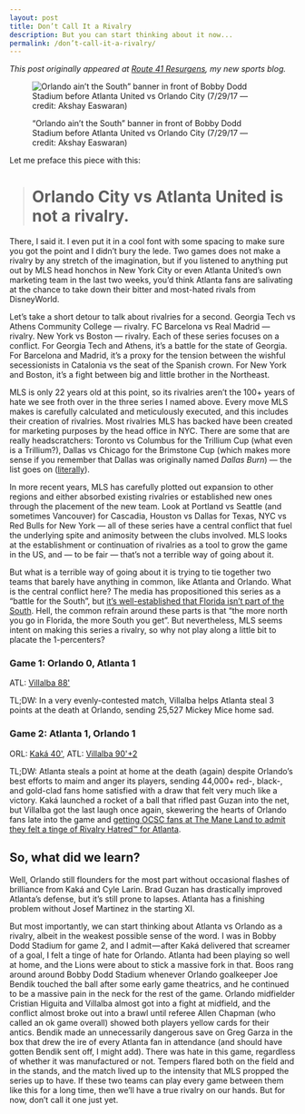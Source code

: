 ```yaml
---
layout: post
title: Don’t Call It a Rivalry
description: But you can start thinking about it now...
permalink: /don’t-call-it-a-rivalry/
---
```

*This post originally appeared at [Route 41 Resurgens](https://medium.com/route-41-resurgens/terminus-episode-1-655988d84ebb), my new sports blog.*

<figure>
  <img src="https://cdn-images-1.medium.com/max/4606/1*42FWrqWibvo3CN2Yzu5SOA@2x.jpeg" alt="Orlando ain’t the South” banner in front of Bobby Dodd Stadium before Atlanta United vs Orlando City (7/29/17 — credit: Akshay Easwaran)">
  <p class="caption">“Orlando ain’t the South” banner in front of Bobby Dodd Stadium before Atlanta United vs Orlando City (7/29/17 — credit: Akshay Easwaran)</p>
</figure>

Let me preface this piece with this:
> # **Orlando City vs Atlanta United is not a rivalry.**

There, I said it. I even put it in a cool font with some spacing to make sure you got the point and I didn’t bury the lede. Two games does not make a rivalry by any stretch of the imagination, but if you listened to anything put out by MLS head honchos in New York City or even Atlanta United’s own marketing team in the last two weeks, you’d think Atlanta fans are salivating at the chance to take down their bitter and most-hated rivals from DisneyWorld.

Let’s take a short detour to talk about rivalries for a second. Georgia Tech vs Athens Community College — rivalry. FC Barcelona vs Real Madrid — rivalry. New York vs Boston — rivalry. Each of these series focuses on a conflict. For Georgia Tech and Athens, it’s a battle for the state of Georgia. For Barcelona and Madrid, it’s a proxy for the tension between the wishful secessionists in Catalonia vs the seat of the Spanish crown. For New York and Boston, it’s a fight between big and little brother in the Northeast.

MLS is only 22 years old at this point, so its rivalries aren’t the 100+ years of hate we see froth over in the three series I named above. Every move MLS makes is carefully calculated and meticulously executed, and this includes their creation of rivalries. Most rivalries MLS has backed have been created for marketing purposes by the head office in NYC. There are some that are really headscratchers: Toronto vs Columbus for the Trillium Cup (what even is a Trillium?), Dallas vs Chicago for the Brimstone Cup (which makes more sense if you remember that Dallas was originally named *Dallas Burn*) — the list goes on ([literally](https://en.wikipedia.org/wiki/MLS_rivalry_cups)).

In more recent years, MLS has carefully plotted out expansion to other regions and either absorbed existing rivalries or established new ones through the placement of the new team. Look at Portland vs Seattle (and sometimes Vancouver) for Cascadia, Houston vs Dallas for Texas, NYC vs Red Bulls for New York — all of these series have a central conflict that fuel the underlying spite and animosity between the clubs involved. MLS looks at the establishment or continuation of rivalries as a tool to grow the game in the US, and — to be fair — that’s not a terrible way of going about it.

But what is a terrible way of going about it is trying to tie together two teams that barely have anything in common, like Atlanta and Orlando. What is the central conflict here? The media has propositioned this series as a “battle for the South”, but [it’s well-established that Florida isn’t part of the South](https://www.quora.com/Why-is-Florida-not-considered-a-part-of-the-South). Hell, the common refrain around these parts is that “the more north you go in Florida, the more South you get”. But nevertheless, MLS seems intent on making this series a rivalry, so why not play along a little bit to placate the 1-percenters?

### Game 1: Orlando 0, Atlanta 1

ATL: [Villalba 88'](https://matchcenter.mlssoccer.com/matchcenter/2017-07-21-orlando-city-sc-vs-atlanta-united-fc/details/video/111308)

TL;DW: In a very evenly-contested match, Villalba helps Atlanta steal 3 points at the death at Orlando, sending 25,527 Mickey Mice home sad.

### Game 2: Atlanta 1, Orlando 1

ORL: [Kaká 40'](https://matchcenter.mlssoccer.com/matchcenter/2017-07-29-atlanta-united-fc-vs-orlando-city-sc/details/video/112165), ATL: [Villalba 90'+2](https://matchcenter.mlssoccer.com/matchcenter/2017-07-29-atlanta-united-fc-vs-orlando-city-sc/details/video/112181)

TL;DW: Atlanta steals a point at home at the death (again) despite Orlando’s best efforts to maim and anger its players, sending 44,000+ red-, black-, and gold-clad fans home satisfied with a draw that felt very much like a victory. Kaká launched a rocket of a ball that rifled past Guzan into the net, but Villalba got the last laugh once again, skewering the hearts of Orlando fans late into the game and [getting OCSC fans at The Mane Land to admit they felt a tinge of Rivalry Hatred™️ for Atlanta](https://www.themaneland.com/2017/7/30/16063832/atlanta-united-vs-orlando-city-five-takeaways-mls).

## So, what did we learn?

Well, Orlando still flounders for the most part without occasional flashes of brilliance from Kaká and Cyle Larin. Brad Guzan has drastically improved Atlanta’s defense, but it’s still prone to lapses. Atlanta has a finishing problem without Josef Martinez in the starting XI.

But most importantly, we can start thinking about Atlanta vs Orlando as a rivalry, albeit in the weakest possible sense of the word. I was in Bobby Dodd Stadium for game 2, and I admit — after Kaká delivered that screamer of a goal, I felt a tinge of hate for Orlando. Atlanta had been playing so well at home, and the Lions were about to stick a massive fork in that. Boos rang around around Bobby Dodd Stadium whenever Orlando goalkeeper Joe Bendik touched the ball after some early game theatrics, and he continued to be a massive pain in the neck for the rest of the game. Orlando midfielder Cristian Higuita and Villalba almost got into a fight at midfield, and the conflict almost broke out into a brawl until referee Allen Chapman (who called an ok game overall) showed both players yellow cards for their antics. Bendik made an unnecessarily dangerous save on Greg Garza in the box that drew the ire of every Atlanta fan in attendance (and should have gotten Bendik sent off, I might add). There was hate in this game, regardless of whether it was manufactured or not. Tempers flared both on the field and in the stands, and the match lived up to the intensity that MLS propped the series up to have. If these two teams can play every game between them like this for a long time, then we’ll have a true rivalry on our hands. But for now, don’t call it one just yet.
